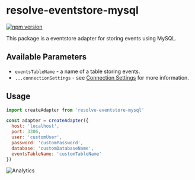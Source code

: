 # **resolve-eventstore-mysql**
[![npm version](https://badge.fury.io/js/resolve-eventstore-mysql.svg)](https://badge.fury.io/js/resolve-eventstore-mysql)

This package is a eventstore adapter for storing events using MySQL.

## Available Parameters

* `eventsTableName` - a name of a table storing events.
* `...connectionSettings` - see [Connection Settings](https://www.npmjs.com/package/mysql2#first-query) for more information.

## Usage

```js
import createAdapter from 'resolve-eventstore-mysql'

const adapter = createAdapter({
  host: 'localhost',
  port: 3306,
  user: 'customUser',
  password: 'customPassword',
  database: 'customDatabaseName',
  eventsTableName: 'customTableName'
})
```

![Analytics](https://ga-beacon.appspot.com/UA-118635726-1/packages-resolve-eventstore-mysql-readme?pixel)
